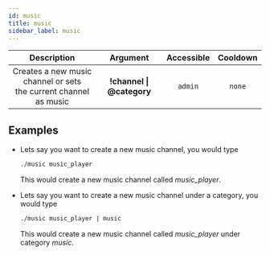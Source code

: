 ```yaml
---
id: music
title: music
sidebar_label: music
---
```


|                              Description                              |               Argument                | Accessible | Cooldown |
| :-------------------------------------------------------------------: | :-----------------------------------: | :--------: | :------: |
| Creates a new music channel or sets<br />the current channel as music | __!channel \| @category__ |  `admin`   |  `none`  |

## Examples

* Lets say you want to create a new music channel, you would type
    ```bash
    ./music music_player
    ```

    This would create a new music channel called _music_player_.

* Lets say you want to create a new music channel under a category, you would type
    ```bash
    ./music music_player | music
    ```

    This would create a new music channel called _music_player_ under category _music_.